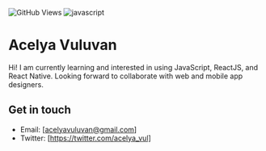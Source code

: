 ![GitHub Views](https://komarev.com/ghpvc/?username=acelyavul&color=FF007F)
![javascript](https://img.shields.io/badge/JavaScript-Fan-FAC151.svg?logo=javascript&logoWidth=20)


# Acelya Vuluvan

Hi! I am currently learning and interested in using JavaScript, ReactJS, and React Native. Looking forward to collaborate with web and mobile app designers. 

## Get in touch

- Email: [acelyavuluvan@gmail.com]
- Twitter: [https://twitter.com/acelya_vul]


